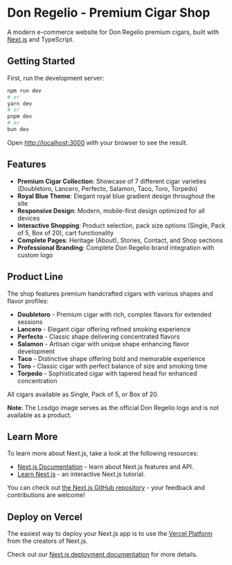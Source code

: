 # Don Regelio - Premium Cigar Shop

A modern e-commerce website for Don Regelio premium cigars, built with [Next.js](https://nextjs.org) and TypeScript.

## Getting Started

First, run the development server:

```bash
npm run dev
# or
yarn dev
# or
pnpm dev
# or
bun dev
```

Open [http://localhost:3000](http://localhost:3000) with your browser to see the result.

## Features

- **Premium Cigar Collection**: Showcase of 7 different cigar varieties (Doubletoro, Lancero, Perfecto, Salamon, Taco, Toro, Torpedo)
- **Royal Blue Theme**: Elegant royal blue gradient design throughout the site
- **Responsive Design**: Modern, mobile-first design optimized for all devices
- **Interactive Shopping**: Product selection, pack size options (Single, Pack of 5, Box of 20), cart functionality
- **Complete Pages**: Heritage (About), Stories, Contact, and Shop sections
- **Professional Branding**: Complete Don Regelio brand integration with custom logo

## Product Line

The shop features premium handcrafted cigars with various shapes and flavor profiles:
- **Doubletoro** - Premium cigar with rich, complex flavors for extended sessions
- **Lancero** - Elegant cigar offering refined smoking experience
- **Perfecto** - Classic shape delivering concentrated flavors
- **Salamon** - Artisan cigar with unique shape enhancing flavor development
- **Taco** - Distinctive shape offering bold and memorable experience
- **Toro** - Classic cigar with perfect balance of size and smoking time
- **Torpedo** - Sophisticated cigar with tapered head for enhanced concentration

All cigars available as Single, Pack of 5, or Box of 20.

**Note**: The Losdgo image serves as the official Don Regelio logo and is not available as a product.

## Learn More

To learn more about Next.js, take a look at the following resources:

- [Next.js Documentation](https://nextjs.org/docs) - learn about Next.js features and API.
- [Learn Next.js](https://nextjs.org/learn) - an interactive Next.js tutorial.

You can check out [the Next.js GitHub repository](https://github.com/vercel/next.js) - your feedback and contributions are welcome!

## Deploy on Vercel

The easiest way to deploy your Next.js app is to use the [Vercel Platform](https://vercel.com/new?utm_medium=default-template&filter=next.js&utm_source=create-next-app&utm_campaign=create-next-app-readme) from the creators of Next.js.

Check out our [Next.js deployment documentation](https://nextjs.org/docs/app/building-your-application/deploying) for more details.
